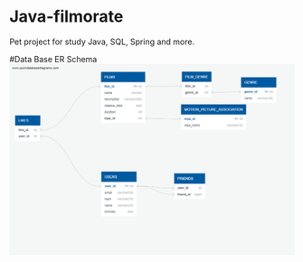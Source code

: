 # Java-filmorate
Pet project for study Java, SQL, Spring and more.

#Data Base ER Schema
![Schema](sprint11_db_scheme.png)

